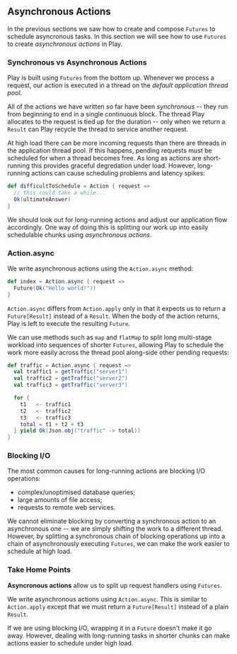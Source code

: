 ## Asynchronous Actions

In the previous sections we saw how to create and compose `Futures` to schedule asyncronous tasks. In this section we will see how to use `Futures` to create *asynchronous actions* in Play.

### Synchronous vs Asynchronous Actions

Play is built using `Futures` from the bottom up. Whenever we process a request, our action is executed in a thread on the *default application thread pool*.

All of the actions we have written so far have been *synchronous* -- they run from beginning to end in a single continuous block. The thread Play allocates to the request is tied up for the duration -- only when we return a `Result` can Play recycle the thread to service another request.

At high load there can be more incoming requests than there are threads in the application thread pool. If this happens, pending requests must be scheduled for when a thread becomes free. As long as actions are short-running this provides graceful degredation under load. However, long-running actions can cause scheduling problems and latency spikes:

~~~ scala
def difficultToSchedule = Action { request =>
  // this could take a while...
  Ok(ultimateAnswer)
}
~~~

We should look out for long-running actions and adjust our application flow accordingly. One way of doing this is splitting our work up into easily schedulable chunks using *asynchronous actions*.

### Action.async

We write asynchronous actions using the `Action.async` method:

~~~ scala
def index = Action.async { request =>
  Future(Ok("Hello world!"))
}
~~~

`Action.async` differs from `Action.apply` only in that it expects us to return a `Future[Result]` instead of a `Result`. When the body of the action returns, Play is left to execute the resulting `Future`.

We can use methods such as `map` and `flatMap` to split long multi-stage workload into sequences of shorter `Futures`, allowing Play to schedule the work more easily across the thread pool along-side other pending requests:

~~~ scala
def traffic = Action.async { request =>
  val traffic1 = getTraffic("server1")
  val traffic2 = getTraffic("server2")
  val traffic3 = getTraffic("server3")

  for {
    t1   <- traffic1
    t2   <- traffic2
    t3   <- traffic3
    total = t1 + t2 + t3
  } yield Ok(Json.obj("traffic" -> total))
}
~~~

### Blocking I/O

The most common causes for long-running actions are blocking I/O operations:

 - complex/unoptimised database queries;
 - large amounts of file access;
 - requests to remote web services.

We cannot eliminate blocking by converting a synchronous action to an asynchronous one -- we are simply shifting the work to a different thread. However, by splitting a synchronous chain of blocking operations up into a chain of asynchronously executing `Futures`, we can make the work easier to schedule at high load.

### Take Home Points

**Asyncronous actions** allow us to split up request handlers using `Futures`.

We write asynchronous actions using `Action.async`. This is similar to `Action.apply` except that we must return a `Future[Result]` instead of a plain `Result`.

If we are using blocking I/O, wrapping it in a `Future` doesn't make it go away. However, dealing with long-running tasks in shorter chunks can make actions easier to schedule under high load.
